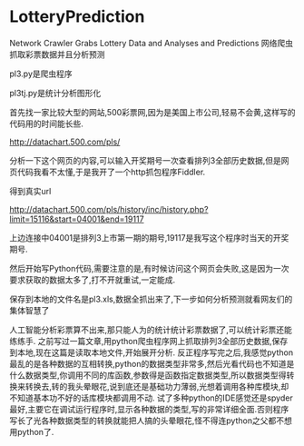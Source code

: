 # LotteryPrediction
Network Crawler Grabs Lottery Data and Analyses and Predictions 网络爬虫抓取彩票数据并且分析预测


pl3.py是爬虫程序

pl3tj.py是统计分析图形化



首先找一家比较大型的网站,500彩票网,因为是美国上市公司,轻易不会黄,这样写的代码用的时间能长些.

http://datachart.500.com/pls/

分析一下这个网页的内容,可以输入开奖期号一次查看排列3全部历史数据,但是网页代码我看不太懂,于是我开了一个http抓包程序Fiddler.

得到真实url

http://datachart.500.com/pls/history/inc/history.php?limit=15116&start=04001&end=19117

上边连接中04001是排列3上市第一期的期号,19117是我写这个程序时当天的开奖期号.

然后开始写Python代码,需要注意的是,有时候访问这个网页会失败,这是因为一次要求获取的数据太多了,打不开就重试,一定能成.

保存到本地的文件名是pl3.xls,数据全抓出来了,下一步如何分析预测就看网友们的集体智慧了

人工智能分析彩票算不出来,那只能人为的统计统计彩票数据了,可以统计彩票还能练练手.
之前写过一篇文章,用python爬虫程序网上抓取排列3全部历史数据,保存到本地,现在这篇是读取本地文件,开始展开分析.
反正程序写完之后,我感觉python最乱的是各种数据的互相转换,python的数据类型非常多,然后光看代码也不知道是什么数据类型,你调用不同的库函数,参数得是函数指定数据类型,所以数据类型得转换来转换去,转的我头晕眼花,说到底还是基础功力薄弱,光想着调用各种库模块,却不知道基本功不好的话库模块都调用不动.
试了多种python的IDE感觉还是spyder最好,主要它在调试运行程序时,显示各种数据的类型,写的非常详细全面.否则程序写长了光各种数据类型的转换就能把人搞的头晕眼花,怪不得连python之父都不想用python了.
